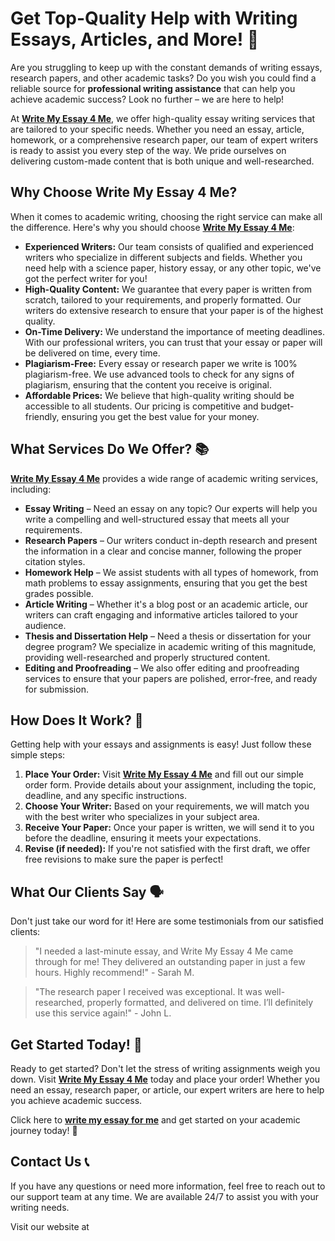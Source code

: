 <h1>Get Top-Quality Help with Writing Essays, Articles, and More! 📝</h1>

<p>Are you struggling to keep up with the constant demands of writing essays, research papers, and other academic tasks? Do you wish you could find a reliable source for <strong>professional writing assistance</strong> that can help you achieve academic success? Look no further – we are here to help!</p>

<p>At <strong><a href="https://tinyurl.com/topessay?keyword=write+my+essay+4+me" target="_blank">Write My Essay 4 Me</a></strong>, we offer high-quality essay writing services that are tailored to your specific needs. Whether you need an essay, article, homework, or a comprehensive research paper, our team of expert writers is ready to assist you every step of the way. We pride ourselves on delivering custom-made content that is both unique and well-researched.</p>

<h2>Why Choose Write My Essay 4 Me?</h2>
<p>When it comes to academic writing, choosing the right service can make all the difference. Here's why you should choose <strong><a href="https://tinyurl.com/topessay?keyword=write+my+essay+4+me" target="_blank">Write My Essay 4 Me</a></strong>:</p>

<ul>
    <li><strong>Experienced Writers:</strong> Our team consists of qualified and experienced writers who specialize in different subjects and fields. Whether you need help with a science paper, history essay, or any other topic, we've got the perfect writer for you!</li>
    <li><strong>High-Quality Content:</strong> We guarantee that every paper is written from scratch, tailored to your requirements, and properly formatted. Our writers do extensive research to ensure that your paper is of the highest quality.</li>
    <li><strong>On-Time Delivery:</strong> We understand the importance of meeting deadlines. With our professional writers, you can trust that your essay or paper will be delivered on time, every time.</li>
    <li><strong>Plagiarism-Free:</strong> Every essay or research paper we write is 100% plagiarism-free. We use advanced tools to check for any signs of plagiarism, ensuring that the content you receive is original.</li>
    <li><strong>Affordable Prices:</strong> We believe that high-quality writing should be accessible to all students. Our pricing is competitive and budget-friendly, ensuring you get the best value for your money.</li>
</ul>

<h2>What Services Do We Offer? 📚</h2>
<p><strong><a href="https://tinyurl.com/topessay?keyword=write+my+essay+4+me" target="_blank">Write My Essay 4 Me</a></strong> provides a wide range of academic writing services, including:</p>

<ul>
    <li><strong>Essay Writing</strong> – Need an essay on any topic? Our experts will help you write a compelling and well-structured essay that meets all your requirements.</li>
    <li><strong>Research Papers</strong> – Our writers conduct in-depth research and present the information in a clear and concise manner, following the proper citation styles.</li>
    <li><strong>Homework Help</strong> – We assist students with all types of homework, from math problems to essay assignments, ensuring that you get the best grades possible.</li>
    <li><strong>Article Writing</strong> – Whether it's a blog post or an academic article, our writers can craft engaging and informative articles tailored to your audience.</li>
    <li><strong>Thesis and Dissertation Help</strong> – Need a thesis or dissertation for your degree program? We specialize in academic writing of this magnitude, providing well-researched and properly structured content.</li>
    <li><strong>Editing and Proofreading</strong> – We also offer editing and proofreading services to ensure that your papers are polished, error-free, and ready for submission.</li>
</ul>

<h2>How Does It Work? 🤔</h2>
<p>Getting help with your essays and assignments is easy! Just follow these simple steps:</p>

<ol>
    <li><strong>Place Your Order:</strong> Visit <strong><a href="https://tinyurl.com/topessay?keyword=write+my+essay+4+me" target="_blank">Write My Essay 4 Me</a></strong> and fill out our simple order form. Provide details about your assignment, including the topic, deadline, and any specific instructions.</li>
    <li><strong>Choose Your Writer:</strong> Based on your requirements, we will match you with the best writer who specializes in your subject area.</li>
    <li><strong>Receive Your Paper:</strong> Once your paper is written, we will send it to you before the deadline, ensuring it meets your expectations.</li>
    <li><strong>Revise (if needed):</strong> If you're not satisfied with the first draft, we offer free revisions to make sure the paper is perfect!</li>
</ol>

<h2>What Our Clients Say 🗣️</h2>
<p>Don't just take our word for it! Here are some testimonials from our satisfied clients:</p>

<blockquote>
    <p>"I needed a last-minute essay, and Write My Essay 4 Me came through for me! They delivered an outstanding paper in just a few hours. Highly recommend!" - Sarah M.</p>
</blockquote>

<blockquote>
    <p>"The research paper I received was exceptional. It was well-researched, properly formatted, and delivered on time. I’ll definitely use this service again!" - John L.</p>
</blockquote>

<h2>Get Started Today! 🚀</h2>
<p>Ready to get started? Don't let the stress of writing assignments weigh you down. Visit <strong><a href="https://tinyurl.com/topessay?keyword=write+my+essay+4+me" target="_blank">Write My Essay 4 Me</a></strong> today and place your order! Whether you need an essay, research paper, or article, our expert writers are here to help you achieve academic success.</p>

<p>Click here to <strong><a href="https://tinyurl.com/topessay?keyword=write+my+essay+4+me" target="_blank">write my essay for me</a></strong> and get started on your academic journey today! 💪</p>

<h2>Contact Us 📞</h2>
<p>If you have any questions or need more information, feel free to reach out to our support team at any time. We are available 24/7 to assist you with your writing needs.</p>

<p>Visit our website at <strong><a href="https://tinyurl.com/topessay?keyword=write+my+essay+4+me" target=
